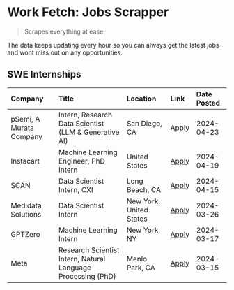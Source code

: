 # Work Fetch: Jobs Scrapper
> Scrapes everything at ease

The data keeps updating every hour so you can always get the latest jobs and wont miss out on any opportunities.

## SWE Internships
<!--START_SECTION:workfetch-->
| Company                 | Title                                                        | Location                | Link                                                                                                                                                                                                                                                                         | Date Posted   |
|:------------------------|:-------------------------------------------------------------|:------------------------|:-----------------------------------------------------------------------------------------------------------------------------------------------------------------------------------------------------------------------------------------------------------------------------|:--------------|
| pSemi, A Murata Company | Intern, Research Data Scientist (LLM & Generative AI)        | San Diego, CA           | [Apply](https://www.linkedin.com/jobs/view/intern-research-data-scientist-llm-generative-ai-at-psemi-a-murata-company-3887074168?position=4&pageNum=0&refId=HQEO6iezMV9zBHqSM05%2B3g%3D%3D&trackingId=0wTLeBVAVEYJhDmhD2aBNw%3D%3D&trk=public_jobs_jserp-result_search-card) | 2024-04-23    |
| Instacart               | Machine Learning Engineer, PhD Intern                        | United States           | [Apply](https://www.linkedin.com/jobs/view/machine-learning-engineer-phd-intern-at-instacart-3901991739?position=2&pageNum=0&refId=HQEO6iezMV9zBHqSM05%2B3g%3D%3D&trackingId=O5erKxh%2FtCA%2F9JUhlzRAnA%3D%3D&trk=public_jobs_jserp-result_search-card)                      | 2024-04-19    |
| SCAN                    | Data Scientist Intern, CXI                                   | Long Beach, CA          | [Apply](https://www.linkedin.com/jobs/view/data-scientist-intern-cxi-at-scan-3899690492?position=9&pageNum=0&refId=HQEO6iezMV9zBHqSM05%2B3g%3D%3D&trackingId=msGDtt2As%2BtmaQH2LCftig%3D%3D&trk=public_jobs_jserp-result_search-card)                                        | 2024-04-15    |
| Medidata Solutions      | Data Scientist Intern                                        | New York, United States | [Apply](https://www.linkedin.com/jobs/view/data-scientist-intern-at-medidata-solutions-3810253704?position=8&pageNum=0&refId=HQEO6iezMV9zBHqSM05%2B3g%3D%3D&trackingId=9EEzAxJbt658RNUrGr3TmQ%3D%3D&trk=public_jobs_jserp-result_search-card)                                | 2024-03-26    |
| GPTZero                 | Machine Learning Intern                                      | New York, NY            | [Apply](https://www.linkedin.com/jobs/view/machine-learning-intern-at-gptzero-3860723963?position=7&pageNum=0&refId=HQEO6iezMV9zBHqSM05%2B3g%3D%3D&trackingId=TlLcw09%2B1b8JOkElGgexcQ%3D%3D&trk=public_jobs_jserp-result_search-card)                                       | 2024-03-17    |
| Meta                    | Research Scientist Intern, Natural Language Processing (PhD) | Menlo Park, CA          | [Apply](https://www.linkedin.com/jobs/view/research-scientist-intern-natural-language-processing-phd-at-meta-3858718375?position=10&pageNum=0&refId=HQEO6iezMV9zBHqSM05%2B3g%3D%3D&trackingId=B0Zodf9UgLhYwog8BRl%2B%2Bg%3D%3D&trk=public_jobs_jserp-result_search-card)     | 2024-03-15    |
<!--END_SECTION:workfetch-->
